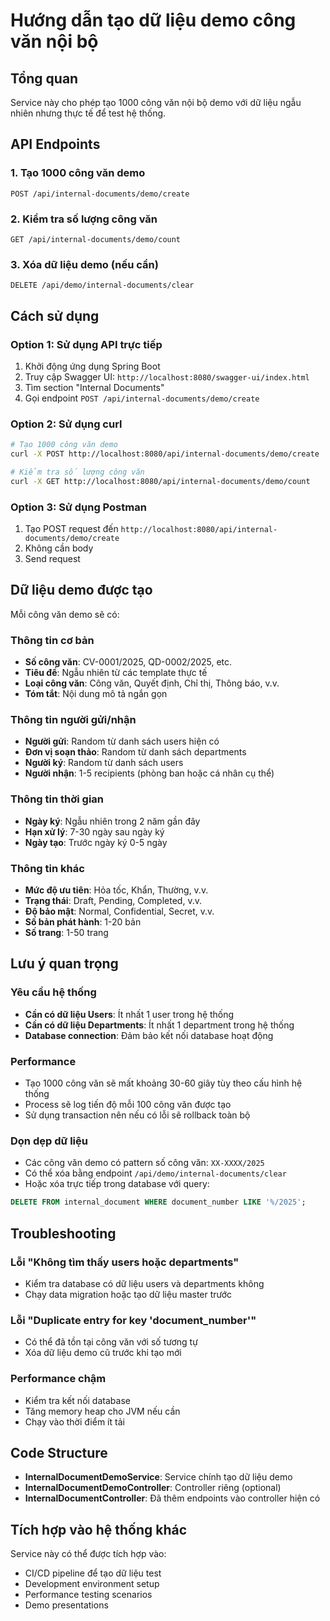 # Hướng dẫn tạo dữ liệu demo công văn nội bộ

## Tổng quan
Service này cho phép tạo 1000 công văn nội bộ demo với dữ liệu ngẫu nhiên nhưng thực tế để test hệ thống.

## API Endpoints

### 1. Tạo 1000 công văn demo
```
POST /api/internal-documents/demo/create
```

### 2. Kiểm tra số lượng công văn
```
GET /api/internal-documents/demo/count
```

### 3. Xóa dữ liệu demo (nếu cần)
```
DELETE /api/demo/internal-documents/clear
```

## Cách sử dụng

### Option 1: Sử dụng API trực tiếp
1. Khởi động ứng dụng Spring Boot
2. Truy cập Swagger UI: `http://localhost:8080/swagger-ui/index.html`
3. Tìm section "Internal Documents" 
4. Gọi endpoint `POST /api/internal-documents/demo/create`

### Option 2: Sử dụng curl
```bash
# Tạo 1000 công văn demo
curl -X POST http://localhost:8080/api/internal-documents/demo/create

# Kiểm tra số lượng công văn
curl -X GET http://localhost:8080/api/internal-documents/demo/count
```

### Option 3: Sử dụng Postman
1. Tạo POST request đến `http://localhost:8080/api/internal-documents/demo/create`
2. Không cần body
3. Send request

## Dữ liệu demo được tạo

Mỗi công văn demo sẽ có:

### Thông tin cơ bản
- **Số công văn**: CV-0001/2025, QD-0002/2025, etc.
- **Tiêu đề**: Ngẫu nhiên từ các template thực tế
- **Loại công văn**: Công văn, Quyết định, Chỉ thị, Thông báo, v.v.
- **Tóm tắt**: Nội dung mô tả ngắn gọn

### Thông tin người gửi/nhận
- **Người gửi**: Random từ danh sách users hiện có
- **Đơn vị soạn thảo**: Random từ danh sách departments
- **Người ký**: Random từ danh sách users
- **Người nhận**: 1-5 recipients (phòng ban hoặc cá nhân cụ thể)

### Thông tin thời gian
- **Ngày ký**: Ngẫu nhiên trong 2 năm gần đây
- **Hạn xử lý**: 7-30 ngày sau ngày ký
- **Ngày tạo**: Trước ngày ký 0-5 ngày

### Thông tin khác
- **Mức độ ưu tiên**: Hỏa tốc, Khẩn, Thường, v.v.
- **Trạng thái**: Draft, Pending, Completed, v.v.
- **Độ bảo mật**: Normal, Confidential, Secret, v.v.
- **Số bản phát hành**: 1-20 bản
- **Số trang**: 1-50 trang

## Lưu ý quan trọng

### Yêu cầu hệ thống
- **Cần có dữ liệu Users**: Ít nhất 1 user trong hệ thống
- **Cần có dữ liệu Departments**: Ít nhất 1 department trong hệ thống
- **Database connection**: Đảm bảo kết nối database hoạt động

### Performance
- Tạo 1000 công văn sẽ mất khoảng 30-60 giây tùy theo cấu hình hệ thống
- Process sẽ log tiến độ mỗi 100 công văn được tạo
- Sử dụng transaction nên nếu có lỗi sẽ rollback toàn bộ

### Dọn dẹp dữ liệu
- Các công văn demo có pattern số công văn: `XX-XXXX/2025`
- Có thể xóa bằng endpoint `/api/demo/internal-documents/clear`
- Hoặc xóa trực tiếp trong database với query:
```sql
DELETE FROM internal_document WHERE document_number LIKE '%/2025';
```

## Troubleshooting

### Lỗi "Không tìm thấy users hoặc departments"
- Kiểm tra database có dữ liệu users và departments không
- Chạy data migration hoặc tạo dữ liệu master trước

### Lỗi "Duplicate entry for key 'document_number'"
- Có thể đã tồn tại công văn với số tương tự
- Xóa dữ liệu demo cũ trước khi tạo mới

### Performance chậm
- Kiểm tra kết nối database
- Tăng memory heap cho JVM nếu cần
- Chạy vào thời điểm ít tải

## Code Structure

- **InternalDocumentDemoService**: Service chính tạo dữ liệu demo
- **InternalDocumentDemoController**: Controller riêng (optional)
- **InternalDocumentController**: Đã thêm endpoints vào controller hiện có

## Tích hợp vào hệ thống khác

Service này có thể được tích hợp vào:
- CI/CD pipeline để tạo dữ liệu test
- Development environment setup
- Performance testing scenarios
- Demo presentations

